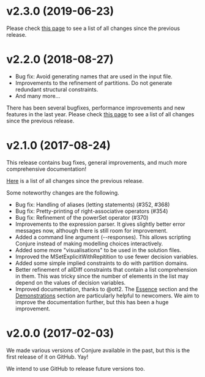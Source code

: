 
# v2.3.0 (2019-06-23)

Please check [this page](https://github.com/conjure-cp/conjure/compare/v2.2.0...v2.3.0) to see a list of all changes since the previous release.

# v2.2.0 (2018-08-27)

- Bug fix: Avoid generating names that are used in the input file.
- Improvements to the refinement of partitions. Do not generate redundant structural constraints.
- And many more...

There has been several bugfixes, performance improvements and new features in the last year. Please check [this page](https://github.com/conjure-cp/conjure/compare/v2.1.0...v2.2.0) to see a list of all changes since the previous release.

# v2.1.0 (2017-08-24)

This release contains bug fixes, general improvements, and much more comprehensive documentation!

[Here](https://github.com/conjure-cp/conjure/compare/v2.0.0...v2.1.0) is a list of all changes since the previous release.

Some noteworthy changes are the following.

- Bug fix: Handling of aliases (letting statements) (#352, #368)
- Bug fix: Pretty-printing of right-associative operators (#354)
- Bug fix: Refinement of the powerSet operator (#370)
- Improvements to the expression parser. It gives slightly better error messages now, although there is still room for improvement.
- Added a command line argument (--responses). This allows scripting Conjure instead of making modelling choices interactively.
- Added some more "visualisations" to be used in the solution files.
- Improved the MSetExplicitWithRepitition to use fewer decision variables.
- Added some simple implied constraints to do with partition domains.
- Better refinement of allDiff constraints that contain a list comprehension in them. This was tricky since the number of elements in the list may depend on the values of decision variables.
- Improved documentation, thanks to @ott2. The [Essence](https://conjure.readthedocs.io/en/v2.1.0/essence.html) section and the [Demonstrations](https://conjure.readthedocs.io/en/v2.1.0/demonstrations.html) section are particularly helpful to newcomers. We aim to improve the documentation further, but this has been a huge improvement.


# v2.0.0 (2017-02-03)

We made various versions of Conjure available in the past, but this is the first release of it on GitHub. Yay!

We intend to use GitHub to release future versions too.


